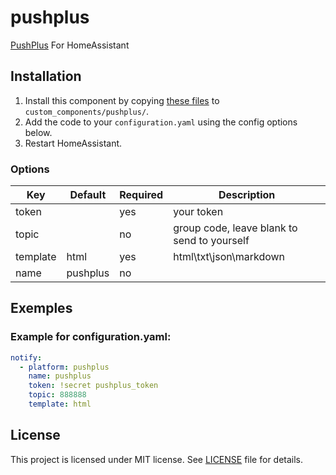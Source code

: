 # pushplus
 [PushPlus](http://www.pushplus.plus) For HomeAssistant

## Installation
1. Install this component by copying [these files](https://github.com/wubin2/pushplus/tree/master/custom_components/pushplus) to `custom_components/pushplus/`.
2. Add the code to your `configuration.yaml` using the config options below.
3. Restart HomeAssistant.

### Options
| Key | Default |Required | Description |
|---|---|---|---|
| token |  | yes | your token  |
| topic |  | no | group code, leave blank to send to yourself |
| template | html | yes | html\txt\json\markdown |
| name | pushplus | no |  |

## Exemples
### Example for configuration.yaml:
```yaml
notify:
  - platform: pushplus
    name: pushplus
    token: !secret pushplus_token
    topic: 888888
    template: html
```

## License
This project is licensed under MIT license. See [LICENSE](LICENSE) file for details.
